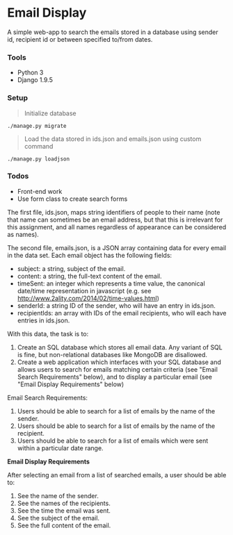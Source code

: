 # Email Display

A simple web-app to search the emails stored in a database using sender id,
recipient id or between specified to/from dates.

### Tools
- Python 3
- Django 1.9.5

### Setup
> Initialize database
```
./manage.py migrate
```
> Load the data stored in ids.json and emails.json using custom command
```
./manage.py loadjson
```

### Todos
* Front-end work
* Use form class to create search forms

The first file, ids.json, maps string identifiers of people to their name (note that name can sometimes be an email address, but that this is irrelevant for this assignment, and all names regardless of appearance can be considered as names).

The second file, emails.json, is a JSON array containing data for every email in the data set. Each email object has the following fields:

 - subject: a string, subject of the email.
 - content: a string, the full-text content of the email.
 - timeSent: an integer which represents a time value, the canonical date/time representation in javascript (e.g. see http://www.2ality.com/2014/02/time-values.html)
 - senderId: a string ID of the sender, who will have an entry in ids.json.
 - recipientIds: an array with IDs of the email recipients, who will each have entries in ids.json.

With this data, the task is to:

 1. Create an SQL database which stores all email data. Any variant of SQL is fine, but non-relational databases like MongoDB are disallowed.
 2. Create a web application which interfaces with your SQL database and allows users to search for emails matching certain criteria (see "Email Search Requirements" below), and to display a particular email (see "Email Display Requirements" below)

Email Search Requirements:

 1. Users should be able to search for a list of emails by the name of the sender.
 2. Users should be able to search for a list of emails by the name of the recipient.
 3. Users should be able to search for a list of emails which were sent within a particular date range.

**Email Display Requirements**

After selecting an email from a list of searched emails, a user should be able to:

 1. See the name of the sender.
 2. See the names of the recipients.
 3. See the time the email was sent.
 4. See the subject of the email.
 5. See the full content of the email.
